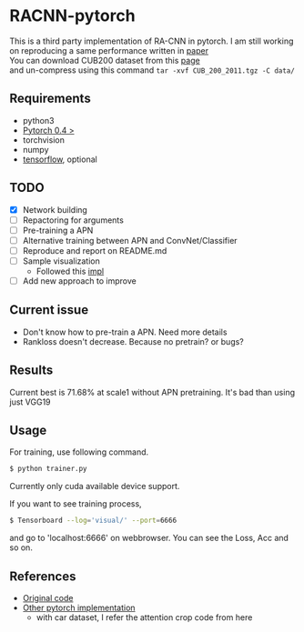 # RACNN-pytorch
This is a third party implementation of RA-CNN in pytorch. I am still working on reproducing a same performance written in [paper](https://www.microsoft.com/en-us/research/wp-content/uploads/2017/07/Look-Closer-to-See-Better-Recurrent-Attention-Convolutional-Neural-Network-for-Fine-grained-Image-Recognition.pdf)  
You can download CUB200 dataset from this [page](http://www.vision.caltech.edu/visipedia-data/CUB-200-2011/CUB_200_2011.tgz)  
and un-compress using this command `tar -xvf CUB_200_2011.tgz -C data/`

## Requirements
- python3
- [Pytorch 0.4 > ](https://github.com/pytorch/pytorch#from-source)
- torchvision
- numpy
- [tensorflow](https://www.tensorflow.org/install/), optional

## TODO
- [x] Network building
- [ ] Repactoring for arguments
- [ ] Pre-training a APN
- [ ] Alternative training between APN and ConvNet/Classifier
- [ ] Reproduce and report on README.md
- [ ] Sample visualization
  - Followed this [impl](https://github.com/klrc/RACNN-pytorch)
- [ ] Add new approach to improve

## Current issue
- Don't know how to pre-train a APN. Need more details
- Rankloss doesn't decrease. Because no pretrain? or bugs?

## Results

Current best is 71.68% at scale1 without APN pretraining. It's bad than using just VGG19

## Usage

For training, use following command.

```bash
$ python trainer.py
```

Currently only cuda available device support.

If you want to see training process,

```bash
$ Tensorboard --log='visual/' --port=6666
```

and go to 'localhost:6666' on webbrowser. You can see the Loss, Acc and so on.

## References

- [Original code](https://github.com/Jianlong-Fu/Recurrent-Attention-CNN)
- [Other pytorch implementation](https://github.com/Charleo85/DeepCar)
    - with car dataset, I refer the attention crop code from here
